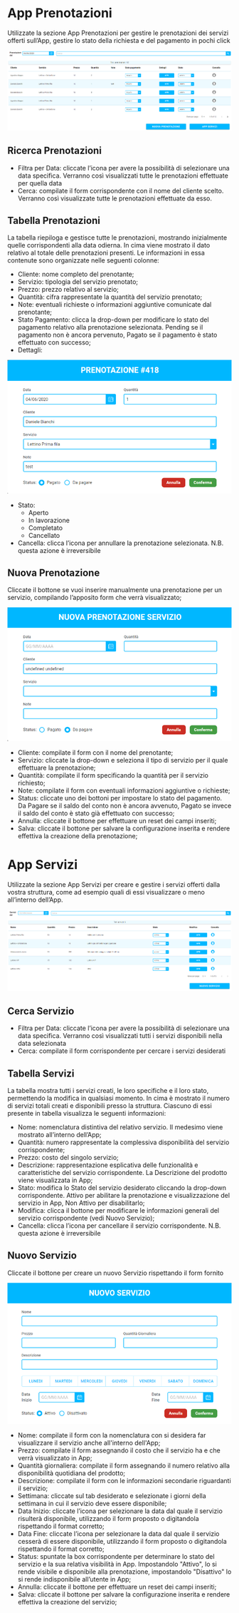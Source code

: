 # App Prenotazioni

Utilizzate la sezione App Prenotazioni per gestire le prenotazioni dei servizi offerti sull’App, gestire lo stato della richiesta e del pagamento in pochi click

![appPrenotazioni](../../assets/img/imgApp/appPrenotazioni.png#appPrenotazioni)

## Ricerca Prenotazioni

* Filtra per Data: cliccate l’icona per avere la possibilità di selezionare una data specifica. Verranno così visualizzati tutte le prenotazioni effettuate per quella data
* Cerca: compilate il form corrispondente con il nome del cliente scelto. Verranno così visualizzate tutte le prenotazioni effettuate da esso.

## Tabella Prenotazioni

La tabella riepiloga e gestisce tutte le prenotazioni, mostrando inizialmente quelle corrispondenti alla data odierna. In cima viene mostrato il dato relativo al totale delle prenotazioni presenti. Le informazioni in essa contenute sono organizzate nelle seguenti colonne:

* Cliente: nome completo del prenotante;
* Servizio: tipologia del servizio prenotato;
* Prezzo: prezzo relativo al servizio;
* Quantità: cifra rappresentate la quantità del servizio prenotato;
* Note: eventuali richieste o informazioni aggiuntive comunicate dal prenotante;
* Stato Pagamento: clicca la drop-down per modificare lo stato del pagamento relativo alla prenotazione selezionata. Pending se il pagamento non è ancora pervenuto, Pagato se il pagamento è stato effettuato con successo;
* Dettagli:

![reservationDetails](../../assets/img/imgApp/reservationDetails.png#reservationDetails)

* Stato:
    * Aperto
    * In lavorazione
    * Completato
    * Cancellato
* Cancella: clicca l’icona per annullare la prenotazione selezionata. N.B. questa azione è irreversibile

## Nuova Prenotazione

Cliccate il bottone se vuoi inserire manualmente una prenotazione per un servizio, compilando l’apposito form che verrà visualizzato;

![newReservation](../../assets/img/imgApp/newReservation.png#newReservation)

* Cliente: compilate il form con il nome del prenotante;
* Servizio: cliccate la drop-down e seleziona il tipo di servizio per il quale effettuare la prenotazione;
* Quantità: compilate il form specificando la quantità per il servizio richiesto;
* Note: compilate il form con eventuali informazioni aggiuntive o richieste;
* Status: cliccate uno dei bottoni per impostare lo stato del pagamento. Da Pagare se il saldo del conto non è ancora avvenuto, Pagato se invece il saldo del conto è stato già effettuato con successo;
* Annulla: cliccate il bottone per effettuare un reset dei campi inseriti;
* Salva: cliccate il bottone per salvare la configurazione inserita e rendere effettiva la creazione della prenotazione;

# App Servizi

Utilizzate la sezione App Servizi per creare e gestire i servizi offerti dalla vostra struttura, come ad esempio quali di essi visualizzare o meno all’interno dell’App.

![appServices](../../assets/img/imgApp/appServices.png#appServices)

## Cerca Servizio

* Filtra per Data: cliccate l’icona per avere la possibilità di selezionare una data specifica. Verranno così visualizzati tutti i servizi disponibili nella data selezionata
* Cerca: compilate il form corrispondente per cercare i servizi desiderati

## Tabella Servizi

La tabella mostra tutti i servizi creati, le loro specifiche e il loro stato, permettendo la modifica in qualsiasi momento. In cima è mostrato il numero di servizi totali creati e disponibili presso la struttura. Ciascuno di essi presente in tabella visualizza le seguenti informazioni:

* Nome: nomenclatura distintiva del relativo servizio. Il medesimo viene mostrato all’interno dell’App;
* Quantità: numero rappresentate la complessiva disponibilità del servizio corrispondente;
* Prezzo: costo del singolo servizio;
* Descrizione: rappresentazione esplicativa delle funzionalità e caratteristiche del servizio corrispondente.  La Descrizione del prodotto viene visualizzata in App;
* Stato: modifica lo Stato del servizio desiderato cliccando la drop-down corrispondente. Attivo per abilitare la prenotazione e visualizzazione del servizio in App, Non Attivo per disabilitarlo;
* Modifica: clicca il bottone per modificare le informazioni generali del servizio corrispondente (vedi Nuovo Servizio);
* Cancella: clicca l’icona per cancellare il servizio corrispondente. N.B. questa azione è irreversibile

## Nuovo Servizio

 Cliccate il bottone per creare un nuovo Servizio rispettando il form fornito

 ![newServices](../../assets/img/imgApp/newServices.png#newServices)

 * Nome: compilate il form con la nomenclatura con si desidera far visualizzare il servizio anche all'interno dell'App;
 * Prezzo: compilate il form assegnando il costo che il servizio ha e che verrà visualizzato in App;
 * Quantità giornaliera: compilate il form assegnando il numero relativo alla disponibilità quotidiana del prodotto;
 * Descrizione: compilate il form con le informazioni secondarie riguardanti il servizio;
 * Settimana: cliccate sul tab desiderato e selezionate i giorni della settimana in cui il servizio deve essere disponibile;
 * Data Inizio: cliccate l’icona per selezionare la data dal quale il servizio risulterà disponibile, utilizzando il form proposto o digitandola rispettando il format corretto;
 * Data Fine: cliccate l’icona per selezionare la data dal quale il servizio cesserà di essere disponibile, utilizzando il form proposto o digitandola rispettando il format corretto;
 * Status: spuntate la box corrispondente per determinare lo stato del servizio e la sua relativa visibilità in App. Impostandolo "Attivo", lo si rende visibile e disponibile alla prenotazione, impostandolo "Disattivo" lo si rende indisponibile all’utente in App;
 * Annulla: cliccate il bottone per effettuare un reset dei campi inseriti;
 * Salva: cliccate il bottone per salvare la configurazione inserita e rendere effettiva la creazione del servizio;
